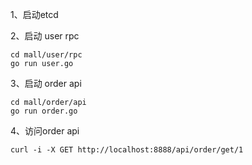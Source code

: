 1、启动etcd 

2、启动 user rpc

```shell
cd mall/user/rpc
go run user.go
```

3、启动 order api

```shell
cd mall/order/api
go run order.go
```

4、访问order api

```shell
curl -i -X GET http://localhost:8888/api/order/get/1
```

